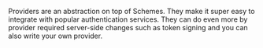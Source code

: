Providers are an abstraction on top of Schemes. They make it super easy to integrate with popular authentication services. They can do even more by provider required server-side changes such as token signing and you can also write your own provider.